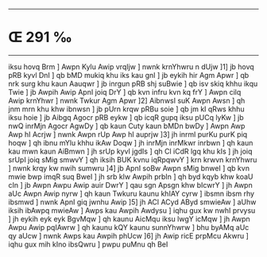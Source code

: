 ___
# Œ 291 ‰
---
iksu hovq Brm ] Awpn Kylu Awip vrqIjw ] nwnk krnYhwru n dUjw ]1]
jb hovq pRB kyvl DnI ] qb bMD mukiq khu iks kau gnI ] jb eykih
hir Agm Apwr ] qb nrk surg khu kaun Aauqwr ] jb inrgun pRB
shj suBwie ] qb isv skiq khhu ikqu Twie ] jb Awpih Awip ApnI
joiq DrY ] qb kvn infru kvn kq frY ] Awpn cilq Awip krnYhwr ]
nwnk Twkur Agm Apwr ]2] AibnwsI suK Awpn Awsn ] qh jnm mrn
khu khw ibnwsn ] jb pUrn krqw pRBu soie ] qb jm kI qRws khhu iksu
hoie ] jb Aibgq Agocr pRB eykw ] qb icqR gupq iksu pUCq lyKw ] jb
nwQ inrMjn Agocr AgwDy ] qb kaun Cuty kaun bMDn bwDy ] Awpn Awp
Awp hI Acrjw ] nwnk Awpn rUp Awp hI auprjw ]3] jh inrml purKu
purK piq hoqw ] qh ibnu mYlu khhu ikAw Doqw ] jh inrMjn inrMkwr
inrbwn ] qh kaun kau mwn kaun AiBmwn ] jh srUp kyvl jgdIs ]
qh Cl iCdR lgq khu kIs ] jh joiq srUpI joiq sMig smwvY ] qh iksih
BUK kvnu iqRpqwvY ] krn krwvn krnYhwru ] nwnk krqy kw nwih sumwru
]4] jb ApnI soBw Awpn sMig bnweI ] qb kvn mwie bwp imqR suq
BweI ] jh srb klw Awpih prbIn ] qh byd kqyb khw koaU cIn ] jb
Awpn Awpu Awip auir DwrY ] qau sgn Apsgn khw bIcwrY ] jh Awpn
aUc Awpn Awip nyrw ] qh kaun Twkuru kaunu khIAY cyrw ] ibsmn ibsm
rhy ibsmwd ] nwnk ApnI giq jwnhu Awip ]5] jh ACl ACyd AByd
smwieAw ] aUhw iksih ibAwpq mwieAw ] Awps kau Awpih Awdysu ]
iqhu gux kw nwhI prvysu ] jh eykih eyk eyk BgvMqw ] qh kaunu AicMqu
iksu lwgY icMqw ] jh Awpn Awpu Awip pqIAwrw ] qh kaunu kQY kaunu
sunnYhwrw ] bhu byAMq aUc qy aUcw ] nwnk Awps kau Awpih phUcw ]6]
jh Awip ricE prpMcu Akwru ] iqhu gux mih kIno ibsQwru ] pwpu puMnu qh
BeI
####
